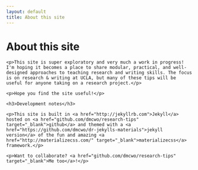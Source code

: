 ```yaml
---
layout: default
title: About this site
---
```


<div class="post">
	<h1 class="pageTitle">About this site</h1>
    
    <p>This site is super exploratory and very much a work in progress! I'm hoping it becomes a place to share modular, practical, and well-designed approaches to teaching research and writing skills. The focus is on research & writing at UCLA, but many of these tips will be useful for anyone taking on a research project.</p>
    
    <p>Hope you find the site useful!</p>
    
    <h3>Development notes</h3>
    
    <p>This site is built in <a href="http://jekyllrb.com">Jekyll</a> hosted on <a href="github.com/dmcwo/research-tips" target="_blank">github</a> and themed with a <a href="https://github.com/dmcwo/dr-jekylls-materials">jekyll version</a> of the fun and amazing <a href="http://materializecss.com/" target="_blank">materializecss</a> framework.</p>
	
    <p>Want to collaborate? <a href="github.com/dmcwo/research-tips" target="_blank">Me too</a>!</p>
</div>
